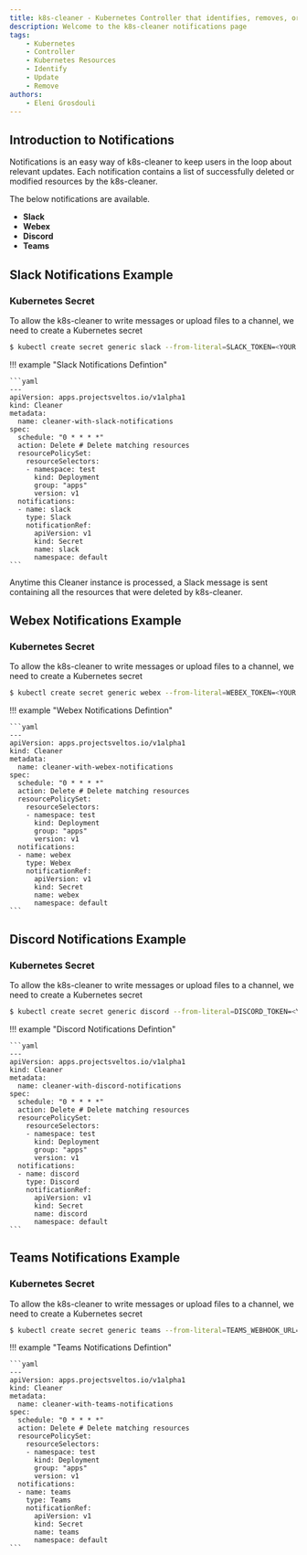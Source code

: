 ```yaml
---
title: k8s-cleaner - Kubernetes Controller that identifies, removes, or updates stale/orphaned or unhealthy resources
description: Welcome to the k8s-cleaner notifications page
tags:
    - Kubernetes
    - Controller
    - Kubernetes Resources
    - Identify
    - Update
    - Remove
authors:
    - Eleni Grosdouli
---
```


## Introduction to Notifications

Notifications is an easy way of k8s-cleaner to keep users in the loop about relevant updates. Each notification contains a list of successfully deleted or modified resources by the k8s-cleaner.

The below notifications are available.
- **Slack**
- **Webex**
- **Discord**
- **Teams**

## Slack Notifications Example

### Kubernetes Secret

To allow the k8s-cleaner to write messages or upload files to a channel, we need to create a Kubernetes secret

```bash
$ kubectl create secret generic slack --from-literal=SLACK_TOKEN=<YOUR TOKEN> --from-literal=SLACK_CHANNEL_ID=<YOUR CHANNEL ID>
```


!!! example "Slack Notifications Defintion"

    ```yaml
    ---
    apiVersion: apps.projectsveltos.io/v1alpha1
    kind: Cleaner
    metadata:
      name: cleaner-with-slack-notifications
    spec:
      schedule: "0 * * * *"
      action: Delete # Delete matching resources
      resourcePolicySet:
        resourceSelectors:
        - namespace: test
          kind: Deployment
          group: "apps"
          version: v1
      notifications:
      - name: slack
        type: Slack
        notificationRef:
          apiVersion: v1
          kind: Secret
          name: slack
          namespace: default
    ```

Anytime this Cleaner instance is processed, a Slack message is sent containing all the resources that were deleted by k8s-cleaner.

## Webex Notifications Example

### Kubernetes Secret

To allow the k8s-cleaner to write messages or upload files to a channel, we need to create a Kubernetes secret

```bash
$ kubectl create secret generic webex --from-literal=WEBEX_TOKEN=<YOUR TOKEN> --from-literal=WEBEX_ROOM_ID=<YOUR WEBEX CHANNEL ID>
```


!!! example "Webex Notifications Defintion"

    ```yaml
    ---
    apiVersion: apps.projectsveltos.io/v1alpha1
    kind: Cleaner
    metadata:
      name: cleaner-with-webex-notifications
    spec:
      schedule: "0 * * * *"
      action: Delete # Delete matching resources
      resourcePolicySet:
        resourceSelectors:
        - namespace: test
          kind: Deployment
          group: "apps"
          version: v1
      notifications:
      - name: webex
        type: Webex
        notificationRef:
          apiVersion: v1
          kind: Secret
          name: webex
          namespace: default
    ```

## Discord Notifications Example

### Kubernetes Secret

To allow the k8s-cleaner to write messages or upload files to a channel, we need to create a Kubernetes secret

```bash
$ kubectl create secret generic discord --from-literal=DISCORD_TOKEN=<YOUR TOKEN> --from-literal=DISCORD_CHANNEL_ID=<YOUR DISCORD CHANNEL ID>
```


!!! example "Discord Notifications Defintion"

    ```yaml
    ---
    apiVersion: apps.projectsveltos.io/v1alpha1
    kind: Cleaner
    metadata:
      name: cleaner-with-discord-notifications
    spec:
      schedule: "0 * * * *"
      action: Delete # Delete matching resources
      resourcePolicySet:
        resourceSelectors:
        - namespace: test
          kind: Deployment
          group: "apps"
          version: v1
      notifications:
      - name: discord
        type: Discord
        notificationRef:
          apiVersion: v1
          kind: Secret
          name: discord
          namespace: default
    ```

## Teams Notifications Example

### Kubernetes Secret

To allow the k8s-cleaner to write messages or upload files to a channel, we need to create a Kubernetes secret

```bash
$ kubectl create secret generic teams --from-literal=TEAMS_WEBHOOK_URL="<your URL>"
```


!!! example "Teams Notifications Defintion"

    ```yaml
    ---
    apiVersion: apps.projectsveltos.io/v1alpha1
    kind: Cleaner
    metadata:
      name: cleaner-with-teams-notifications
    spec:
      schedule: "0 * * * *"
      action: Delete # Delete matching resources
      resourcePolicySet:
        resourceSelectors:
        - namespace: test
          kind: Deployment
          group: "apps"
          version: v1
      notifications:
      - name: teams
        type: Teams
        notificationRef:
          apiVersion: v1
          kind: Secret
          name: teams
          namespace: default
    ```
